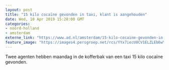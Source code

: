 ```yaml
---
layout: post
title: "15 kilo cocaïne gevonden in taxi, klant is aangehouden"
date: Wed, 10 Apr 2019 15:28:00 GMT
categories: 
- noord-holland 
- amsterdam 
externe_link: "https://www.ad.nl/amsterdam/15-kilo-cocaine-gevonden-in-taxi-klant-is-aangehouden~a34bbdc8/"
feature_image: "https://images4.persgroep.net/rcs/YYx7iecU8CV1ELZLEb6wYpznc6g/diocontent/145248997/_fitwidth/400/?appId=21791a8992982cd8da851550a453bd7f&quality=0.7"
---
```


Twee agenten hebben maandag in de kofferbak van een taxi 15 kilo cocaïne gevonden.
